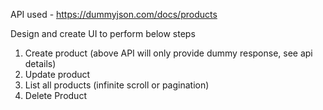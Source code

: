 API used - https://dummyjson.com/docs/products

Design and create UI to perform below steps

1. Create product (above API will only provide dummy response, see api details)
2. Update product
3. List all products (infinite scroll or pagination)
4. Delete Product
